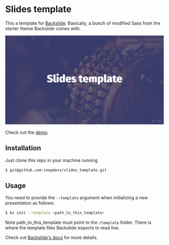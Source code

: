 # Slides template

This a template for [Backslide](https://github.com/sinedied/backslide).
Basically, a bunch of modified Sass from the starter theme Backslide comes with.

![](template.png)

Check out the [demo](http://coopdevs.org/slides_template).

## Installation

Just clone this repo in your machine running

```sh
$ git@github.com:coopdevs/slides_template.git
```

## Usage

You need to provide the `--template` argument when initializing a new
presentation as follows:

```sh
$ bs init --template <path_to_this_template>
```

Note path_to_this_template must point to the `/template` folder. There is where
the template files Backslide expects to read live. 

Check out [Backslide's docs](https://github.com/sinedied/backslide#usage) for
more details.
